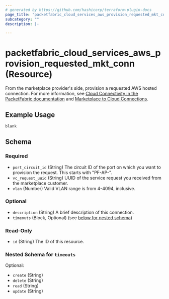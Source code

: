 ```yaml
---
# generated by https://github.com/hashicorp/terraform-plugin-docs
page_title: "packetfabric_cloud_services_aws_provision_requested_mkt_conn Resource - terraform-provider-packetfabric"
subcategory: ""
description: |-

---
```


# packetfabric_cloud_services_aws_provision_requested_mkt_conn (Resource)

From the marketplace provider's side, provision a requested AWS hosted connection. For more information, see [Cloud Connectivity in the PacketFabric documentation](https://docs.packetfabric.com/cloud/) and [Marketplace to Cloud Connections](https://docs.packetfabric.com/eco/marketplace_cloud/).

## Example Usage

```terraform
blank
```

## Schema

### Required

- `port_circuit_id` (String) The circuit ID of the port on which you want to provision the request. This starts with "PF-AP-".
- `vc_request_uuid` (String) UUID of the service request you received from the marketplace customer.
- `vlan` (Number) Valid VLAN range is from 4-4094, inclusive.

### Optional

- `description` (String) A brief description of this connection.
- `timeouts` (Block, Optional) (see [below for nested schema](#nestedblock--timeouts))

### Read-Only

- `id` (String) The ID of this resource.

<a id="nestedblock--timeouts"></a>
### Nested Schema for `timeouts`

Optional:

- `create` (String)
- `delete` (String)
- `read` (String)
- `update` (String)
